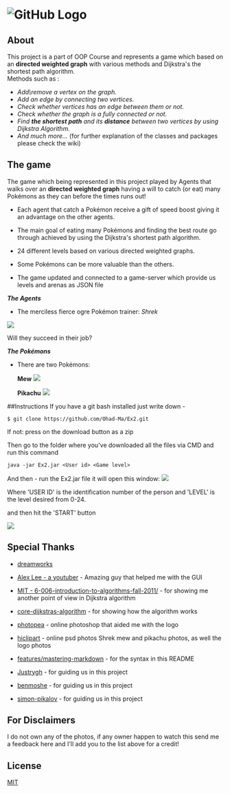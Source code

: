 # ![GitHub Logo](https://imgur.com/08YqOPS.png) 


## About
This project is a part of OOP Course and represents a game which based on an **directed weighted graph** with various methods and Dijkstra's 
the shortest path algorithm.  
Methods such as : 
- _Add\remove a vertex on the graph._ 
- _Add an edge by connecting two vertices._ 
- _Check whether vertices has an edge between them or not._  
- _Check whether the graph is a fully connected or not._ 
- _Find **the shortest path** and its **distance** between two vertices by using Dijkstra Algorithm._
- _And much more..._
   (for further explanation of the classes and packages please check the wiki)
  
## The game
The game which being represented in this project played by Agents that walks over an **directed weighted graph**
having a will to catch (or eat) many Pokémons as they can before the times runs out!
 
* Each agent that catch a Pokémon receive a gift of speed boost giving it an advantage on the other agents. 

* The main goal of eating many Pokémons and finding the best route go through achieved by using the Dijkstra's shortest path algorithm.

* 24 different levels based on various directed weighted graphs.

* Some Pokémons can be more valuable than the others.

* The game updated and connected to a game-server which provide us levels and arenas as JSON file 




***The Agents***
- The merciless fierce ogre Pokémon trainer: *Shrek*

![](https://imgur.com/yIthJmU.png) 

Will they succeed in their job?

***The Pokémons***

- There are two Pokémons: 

     **Mew**     ![](https://imgur.com/XbMDUnW.png) 
 
    **Pikachu**  ![](https://imgur.com/4goyQKa.png)
    

##Instructions
If you have a git bash installed just write down - 
```
$ git clone https://github.com/Ohad-Ma/Ex2.git
```
If not:
press on the download button as a zip

Then go to the folder where you've downloaded all the files via CMD and run this command 
```
java -jar Ex2.jar <User id> <Game level> 
```

And then - run the Ex2.jar file it will open this window:
![](https://imgur.com/PNHhjuK.png)

Where 'USER ID' is the identification number of the person and 'LEVEL' is the level desired
from 0-24.

and then hit the 'START' button

![](https://imgur.com/z7LDT9v.gif)

## Special Thanks
* [dreamworks](https://www.dreamworks.com/movies/shrek)
* [Alex Lee - a youtuber](https://www.youtube.com/channel/UC_fFL5jgoCOrwAVoM_fBYwA) - Amazing guy that helped me with the GUI

* [MIT - 6-006-introduction-to-algorithms-fall-2011/](https://ocw.mit.edu/courses/electrical-engineering-and-computer-science/6-006-introduction-to-algorithms-fall-2011/lecture-videos/MIT6_006F11_lec16.pdf) - for showing me another point of view in Dijkstra algorithm

* [core-dijkstras-algorithm](https://www.coursera.org/lecture/advanced-data-structures/core-dijkstras-algorithm-2ctyF) - for showing how the algorithm works

* [photopea](https://www.photopea.com/) - online photoshop that aided me with the logo

* [hiclipart](https://www.hiclipart.com/) - online psd photos Shrek mew and pikachu photos, as well the logo photos 

* [features/mastering-markdown](https://guides.github.com/features/mastering-markdown/) - for the syntax in this README

* [Justrygh](https://github.com/Justrygh) - for guiding us in this project
* [benmoshe](https://github.com/benmoshe) - for guiding us in this project
* [simon-pikalov](https://github.com/simon-pikalov) - for guiding us in this project

## For Disclaimers
I do not own any of the photos, if any owner happen to watch this send me a feedback here and I'll add you to
the list above for a credit!

## License
[MIT](https://choosealicense.com/licenses/mit/)
